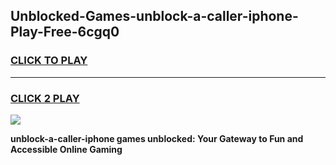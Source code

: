 
## Unblocked-Games-unblock-a-caller-iphone-Play-Free-6cgq0
<h3>
<a href="https://premium76.site?title=unblock-a-caller-iphone&ref=23A">CLICK TO PLAY</a></h3>
<hr>

<h3>
<a href="https://premium76.site?title=unblock-a-caller-iphone&ref=23A">CLICK 2 PLAY</a>
  
</h3>

<a href="https://premium76.site?title=unblock-a-caller-iphone&ref=23A"><img src="https://clearcache.store/games.png"></a>


**unblock-a-caller-iphone games unblocked: Your Gateway to Fun and Accessible Online Gaming**
